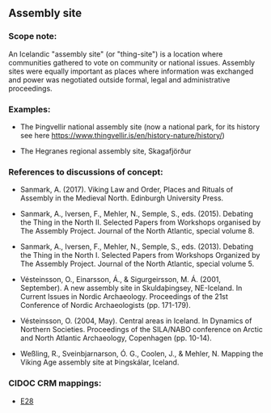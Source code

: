 ## Assembly site

###  Scope note:
An Icelandic "assembly site" (or "thing-site") is a location where communities gathered to vote on community or national issues. Assembly sites were equally important as places where information was exchanged and power was negotiated outside formal, legal and administrative proceedings.  

### Examples:
* The Þingvellir national assembly site (now a national park, for its history see here https://www.thingvellir.is/en/history-nature/history/)

* The Hegranes regional assembly site, Skagafjörður



### References to discussions of concept:

* Sanmark, A. (2017). Viking Law and Order, Places and Rituals of Assembly in the Medieval North. Edinburgh University Press.

* Sanmark, A., Iversen, F., Mehler, N., Semple, S., eds. (2015). Debating the Thing in the North II. Selected Papers from Workshops organised by The Assembly Project. Journal of the North Atlantic, special volume 8. 

* Sanmark, A., Iversen, F., Mehler, N., Semple, S., eds. (2013). Debating the Thing in the North I. Selected Papers from Workshops Organized by The Assembly Project. Journal of the North Atlantic, special volume 5. 

* Vésteinsson, O., Einarsson, Á., & Sigurgeirsson, M. Á. (2001, September). A new assembly site in Skuldaþingsey, NE-Iceland. In Current Issues in Nordic Archaeology. Proceedings of the 21st Conference of Nordic Archaeologists (pp. 171-179).

* Vésteinsson, O. (2004, May). Central areas in Iceland. In Dynamics of Northern Societies. Proceedings of the SILA/NABO conference on Arctic and North Atlantic Archaeology, Copenhagen (pp. 10-14).

* Weßling, R., Sveinbjarnarson, Ó. G., Coolen, J., & Mehler, N. Mapping the Viking Age assembly site at Þingskálar, Iceland.




### CIDOC CRM mappings:

* [E28](http://www.cidoc-crm.org/entity/e28-conceptual-object/version-6.2)
